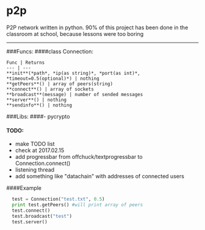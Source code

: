 # p2p
P2P network written in python. 90% of this project has been done in the classroom at school, because lessons were too boring

***

###Funcs:
####class Connection:
   
    Func | Returns
    --- | ---
    **init**(*path*, *ip(as string)*, *port(as int)*, *timeout=0.5(optional)*) | nothing
    **getPeers**() | array of peers(string)
    **connect**() | array of sockets
    **broadcast**(message) | number of sended messages
    **server**() | nothing
    **sendinfo**() | nothing

###Libs:
####- pycrypto

#### TODO:
  - make TODO list
  - check at 2017.02.15
  - add progressbar from offchuck/textprogressbar to Connection.connect()
  - listening thread
  - add something like "datachain" with addresses of connected users
 

####Example
```python
  test = Connection("test.txt", 0.5)
  print test.getPeers() #will print array of peers
  test.connect()
  test.broadcast("test")
  test.server()
```
